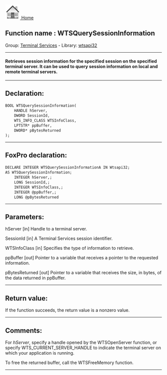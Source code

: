 [<img src="../../images/home.png"> Home ](https://github.com/VFPX/Win32API)  

## Function name : WTSQuerySessionInformation
Group: [Terminal Services](../../functions_group.md#Terminal_Services)  -  Library: [wtsapi32](../../Libraries.md#wtsapi32)  
***  


#### Retrieves session information for the specified session on the specified terminal server. It can be used to query session information on local and remote terminal servers.

***  


## Declaration:
```foxpro  
BOOL WTSQuerySessionInformation(
	HANDLE hServer,
	DWORD SessionId,
	WTS_INFO_CLASS WTSInfoClass,
	LPTSTR* ppBuffer,
	DWORD* pBytesReturned
);  
```  
***  


## FoxPro declaration:
```foxpro  
DECLARE INTEGER WTSQuerySessionInformationA IN Wtsapi32;
AS WTSQuerySessionInformation;
	INTEGER hServer,;
	LONG SessionId,;
	INTEGER WTSInfoClass,;
	INTEGER @ppBuffer,;
	LONG @pBytesReturned  
```  
***  


## Parameters:
hServer 
[in] Handle to a terminal server. 

SessionId 
[in] A Terminal Services session identifier.

WTSInfoClass 
[in] Specifies the type of information to retrieve.

ppBuffer 
[out] Pointer to a variable that receives a pointer to the requested information. 

pBytesReturned 
[out] Pointer to a variable that receives the size, in bytes, of the data returned in ppBuffer.

  
***  


## Return value:
If the function succeeds, the return value is a nonzero value.  
***  


## Comments:
For <Em>hServer</Em>, specify a handle opened by the WTSOpenServer function, or specify WTS_CURRENT_SERVER_HANDLE to indicate the terminal server on which your application is running.  
  
To free the returned buffer, call the WTSFreeMemory function.  
  
***  

